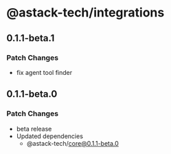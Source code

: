 # @astack-tech/integrations

## 0.1.1-beta.1

### Patch Changes

- fix agent tool finder

## 0.1.1-beta.0

### Patch Changes

- beta release
- Updated dependencies
  - @astack-tech/core@0.1.1-beta.0
